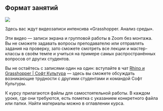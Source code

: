 ## Формат занятий

![](/img/MGR_11/1657186506__D0_A1_D0_BD_D0_B8_D0_BC_D0_BE_D0_BA_20_D1_8D_D0_BA_D1_80_D0_B0_D0_BD_D0_B0_202022-06-22_20_D0_B2_2013.32.39.png#rounded)

Здесь вас ждут видеозаписи интенсива «Grasshopper. Анализ среды». 

Эти видео — записи экрана и групповой работы в Zoom без монтажа. Вы не сможете задавать вопросы преподавателю или отправлять задания на проверку, зато сможете смотреть все лекции и мастер-классы в своём темпе и учиться на примере самых распространённых вопросов от других студентов.

Вы не остаётесь с записями один на один: вступайте в чат [Rhino и Grasshopper | Софт Культура](https://t.me/+pZutJBbp8NFlZWM6) — здесь вы сможете обсуждать возникающие трудности с другими студентами и командой Софт Культуры.

К курсу прилагаются файлы для самостоятельной работы. В каждом уроке, где они требуются, есть пометка с указанием конкретного файла или папки. Найти материалы можно в оглавлении курса.
